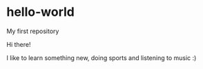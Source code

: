 # hello-world
My first repository

Hi there!

I like to learn something new, doing sports and listening to music :)
